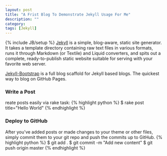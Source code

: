 ```yaml
---
layout: post
title: "A Frist Blog To Demonstrate Jekyll Usage For Me"
description: ""
category: 
tags: [Jekyll]
---
```

{% include JB/setup %}
[Jekyll](http://jekyllrb.com/) is a simple, blog-aware, static site generator. 
It takes a template directory containing raw text files in various formats, 
runs it through Markdown (or Textile) and Liquid converters, and spits out 
a complete, ready-to-publish static website suitable for serving with your 
favorite web server. 

[Jekyll-Bootstrap](http://jekyllbootstrap.com/) is a full blog scaffold for Jekyll based blogs. The quickest 
way to blog on GitHub Pages.

### Write a Post
reate posts easily via rake task:
{% highlight python %}
$ rake post title="Hello World"
{% endhighlight %}

### Deploy to GitHub
After you've added posts or made changes to your theme or other files, simply commit them to your git repo and push the commits up to GitHub.
{% highlight python %}
$ git add .
$ git commit -m "Add new content"
$ git push origin master
{% endhighlight %}

